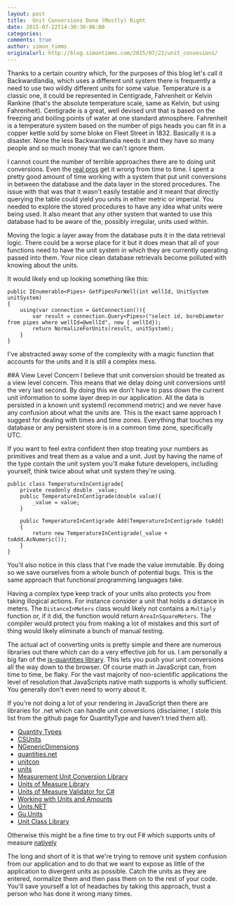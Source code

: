 ```yaml
---
layout: post
title:  Unit Conversions Done (Mostly) Right
date: 2015-07-22T14:30:30-06:00
categories:
comments: true
author: simon_timms
originalurl: http://blog.simontimms.com/2015/07/22/unit_convesions/
---
```


Thanks to a certain country which, for the purposes of this blog let's call it Backwardlandia, which uses a different unit system there is frequently a need to use two wildly different units for some value. Temperature is a classic one, it could be represented in Centigrade, Fahrenheit or Kelvin Rankine (that's the absolute temperature scale, same as Kelvin, but using Fahrenheit). Centigrade is a great, well devised unit that is based on the freezing and boiling points of water at one standard atmosphere. Fahrenheit is a temperature system based on the number of pigs heads you can fit in a copper kettle sold by some bloke on Fleet Street in 1832. Basically it is a disaster. None the less Backwardlandia needs it and they have so many people and so much money that we can't ignore them. 

I cannot count the number of terrible approaches there are to doing unit conversions. Even the [real pros](http://www.cnn.com/TECH/space/9909/30/mars.metric.02/) get it wrong from time to time. I spent a pretty good amount of time working with a system that put unit conversions in between the database and the data layer in the stored procedures. The issue with that was that it wasn't easily testable and it meant that directly querying the table could yield you units in either metric or imperial. You needed to explore the stored procedures to have any idea what units were being used. It also meant that any other system that wanted to use this database had to be aware of the, possibly irregular, units used within. 

Moving the logic a layer away from the database puts it in the data retrieval logic. There could be a worse place for it but it does mean that all of your functions need to have the unit system in which they are currently operating passed into them. Your nice clean database retrievals become polluted with knowing about the units. 

It would likely end up looking something like this:

```
public IEnumerable<Pipes> GetPipesForWell(int wellId, UnitSystem unitSystem)
{
    using(var connection = GetConnection()){
    	var result = connection.Query<Pipes>("select id, boreDiameter from pipes where wellId=@wellId", new { wellId});
        return NormalizeForUnits(result, unitSystem);
    }
}
```

I've abstracted away some of the complexity with a magic function that accounts for the units and it is still a complex mess. 

##A View Level Concern
I believe that unit conversion should be treated as a view level concern. This means that we delay doing unit conversions until the very last second. By doing this we don't have to pass down the current unit information to some layer deep in our application. All the data is persisted in a known unit system(I recommend metric) and we never have any confusion about what the units are. This is the exact same approach I suggest for dealing with times and time zones. Everything that touches my database or any persistent store is in a common time zone, specifically UTC. 

If you want to feel extra confident then stop treating your numbers as primitives and treat them as a value and a unit.  Just by having the name of the type contain the unit system you'll make future developers, including yourself, think twice about what unit system they're using.

```
public class TemperatureInCentigrade{
	private readonly double _value;
	public TemperatureInCentigrade(double value){
    	_value = value;
    }
    
    public TemperatureInCentigrade Add(TemperatureInCentigrade toAdd) 
    {
    	return new TemperatureInCentigrade(_value + toAdd.AsNumeric());
    }
}
```

You'll also notice in this class that I've made the value immutable. By doing so we save ourselves from a whole bunch of potential bugs. This is the same approach that functional programming languages take. 

Having a complex type keep track of your units also protects you from taking illogical actions. For instance consider a unit that holds a distance in meters. The ```DistanceInMeters``` class would likely not contains a ```Multiply``` function or, if it did, the function would return ```AreaInSquareMeters```. The compiler would protect you from making a lot of mistakes and this sort of thing would likely eliminate a bunch of manual testing. 

The actual act of converting units is pretty simple and there are numerous libraries out there which can do a very effective job for us. I am personally a big fan of the [js-quantities library](https://github.com/gentooboontoo/js-quantities). This lets you push your unit conversions all the way down to the browser. Of course math in JavaScript can, from time to time, be flaky. For the vast majority of non-scientific applications the level of resolution that JavaScripts native math supports is wholly sufficient. You generally don't even need to worry about it.

If you're not doing a lot of your rendering in JavaScript then there are libraries for .net which can handle unit conversions (disclaimer, I stole this list from the github page for QuantityType and haven't tried them all). 

- [Quantity Types](https://github.com/objorke/QuantityTypes)
- [CSUnits](https://github.com/cureos/csunits)
- [NGenericDimensions](https://ngenericdimensions.codeplex.com/)
- [quantities.net](http://sourceforge.net/projects/quantitiesnet/)
- [unitcon](http://sourceforge.net/projects/unitcon/)
- [units](http://www.gnu.org/software/units/)
- [Measurement Unit Conversion Library](http://www.codeproject.com/Articles/23087/Measurement-Unit-Conversion-Library)
- [Units of Measure Library](http://www.codeproject.com/Articles/404573/Units-of-Measure-Library-for-NET)
- [Units of Measure Validator for C#](http://www.codeproject.com/Articles/413750/Units-of-Measure-Validator-for-Csharp)
- [Working with Units and Amounts](http://www.codeproject.com/Articles/611731/Working-with-Units-and-Amounts)
- [Units.NET](https://github.com/InitialForce/UnitsNet)
- [Gu.Units](https://github.com/JohanLarsson/Gu.Units)
- [Unit Class Library](https://bitbucket.org/Clearspan/unit-class-library/wiki/Home)

Otherwise this might be a fine time to try out F# which supports units of measure [natively](https://msdn.microsoft.com/en-us/library/dd233243.aspx) 

The long and short of it is that we're trying to remove unit system confusion from our application and to do that we want to expose as little of the application to divergent units as possible. Catch the units as they are entered, normalize them and then pass them on to the rest of your code. You'll save yourself a lot of headaches by taking this approach, trust a person who has done it wrong many times.
